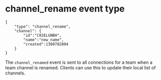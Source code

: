 # channel_rename event type

	{
		"type": "channel_rename",
		"channel": {
			"id":"C02ELGNBH",
			"name":"new_name",
			"created":1360782804
		}
	}

The `channel_renamed` event is sent to all connections for a team when a team
channel is renamed. Clients can use this to update their local list of
channels.

